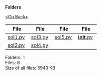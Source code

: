 **Folders**

[&lt;Go Back&gt;](../right.html)

<table><thead><tr class="header"><th><strong>File</strong></th><th><strong>File</strong></th><th><strong>File</strong></th><th><strong>File</strong></th></tr></thead><tbody><tr class="odd"><td><a href="sol1.py">sol1.py</a> </td><td><a href="sol3.py">sol3.py</a> </td><td><a href="sol5.py">sol5.py</a> </td><td><a href="__init__.py"><strong>init</strong>.py</a> </td></tr><tr class="even"><td><a href="sol2.py">sol2.py</a> </td><td><a href="sol4.py">sol4.py</a> </td><td></td><td></td></tr></tbody></table>

Folders: 1  
Files: 6  
Size of all files: 5943 KB
